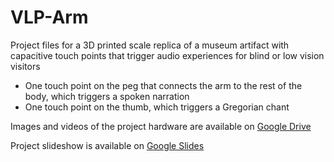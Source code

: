 # VLP-Arm
Project files for a 3D printed scale replica of a museum artifact with capacitive touch points that trigger audio experiences for blind or low vision visitors
- One touch point on the peg that connects the arm to the rest of the body, which triggers a spoken narration
- One touch point on the thumb, which triggers a Gregorian chant

Images and videos of the project hardware are available on [Google Drive](https://drive.google.com/drive/folders/1gisBx8-uZWOhRdlCYNNzh1XEmbfRvlL2?usp=sharing)

Project slideshow is available on [Google Slides](https://docs.google.com/presentation/d/1OSszArWdPoM6NGGVZuk1O-Tb0uvmBsPjwy2uTtD5igw/edit?usp=sharing)

